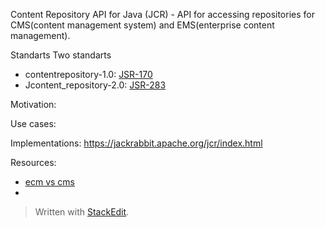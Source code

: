 Content Repository API for Java (JCR) - API for accessing repositories for CMS(content management system) and EMS(enterprise content management).

Standarts
Two standarts
 - contentrepository-1.0: [JSR-170](https://download.oracle.com/otndocs/jcp/contentrepository-1.0-fr-oth-JSpec/) 
 - Jcontent_repository-2.0: [JSR-283](https://download.oracle.com/otndocs/jcp/content_repository-2.0-fr-oth-JSpec/)

Motivation:

Use cases:





Implementations:
https://jackrabbit.apache.org/jcr/index.html

Resources:

 - [ecm vs cms](https://www.aodocs.com/blog/ecm-vs-cms-difference)
 - 

> Written with [StackEdit](https://stackedit.io/).
<!--stackedit_data:
eyJoaXN0b3J5IjpbLTE0OTU3NTAwNzIsMjExMjUyMjM5LC0zMD
QxMDUzMDddfQ==
-->